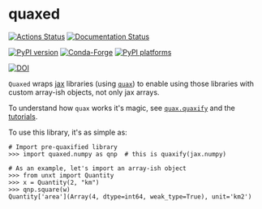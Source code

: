# quaxed

[![Actions Status][actions-badge]][actions-link]
[![Documentation Status][rtd-badge]][rtd-link]

[![PyPI version][pypi-version]][pypi-link]
[![Conda-Forge][conda-badge]][conda-link]
[![PyPI platforms][pypi-platforms]][pypi-link]

[![DOI][zenodo-badge]][zenodo-link]

<!-- [![GitHub Discussion][github-discussions-badge]][github-discussions-link] -->

<!-- SPHINX-START -->

<!-- prettier-ignore-start -->
[actions-badge]:            https://github.com/GalacticDynamics/quaxed/workflows/CI/badge.svg
[actions-link]:             https://github.com/GalacticDynamics/quaxed/actions
[conda-badge]:              https://img.shields.io/conda/vn/conda-forge/quaxed
[conda-link]:               https://github.com/conda-forge/quaxed-feedstock
<!-- [github-discussions-badge]: https://img.shields.io/static/v1?label=Discussions&message=Ask&color=blue&logo=github
[github-discussions-link]:  https://github.com/GalacticDynamics/quaxed/discussions -->
[pypi-link]:                https://pypi.org/project/quaxed/
[pypi-platforms]:           https://img.shields.io/pypi/pyversions/quaxed
[pypi-version]:             https://img.shields.io/pypi/v/quaxed
[rtd-badge]:                https://readthedocs.org/projects/quaxed/badge/?version=latest
[rtd-link]:                 https://quaxed.readthedocs.io/en/latest/?badge=latest
[zenodo-badge]:             https://zenodo.org/badge/732262318.svg
[zenodo-link]:              https://zenodo.org/doi/10.5281/zenodo.10850521


<!-- prettier-ignore-end -->

`Quaxed` wraps [jax](https://jax.readthedocs.io/en/latest/) libraries (using
[`quax`](https://docs.kidger.site/quax/)) to enable using those libraries with
custom array-ish objects, not only jax arrays.

To understand how `quax` works it's magic, see
[`quax.quaxify`](https://docs.kidger.site/quax/api/quax/#quax.quaxify) and the
[tutorials](https://docs.kidger.site/quax/examples/custom_rules/).

To use this library, it's as simple as:

```pycon
# Import pre-quaxified library
>>> import quaxed.numpy as qnp  # this is quaxify(jax.numpy)

# As an example, let's import an array-ish object
>>> from unxt import Quantity
>>> x = Quantity(2, "km")
>>> qnp.square(w)
Quantity['area'](Array(4, dtype=int64, weak_type=True), unit='km2')
```
